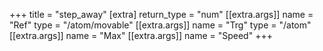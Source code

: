 +++
title = "step_away"
[extra]
return_type = "num"
[[extra.args]]
name = "Ref"
type = "/atom/movable"
[[extra.args]]
name = "Trg"
type = "/atom"
[[extra.args]]
name = "Max"
[[extra.args]]
name = "Speed"
+++
